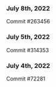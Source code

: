 ### July 8th, 2022

Commit #263456

### July 5th, 2022

Commit #314353


### July 4th, 2022

Commit #72281
